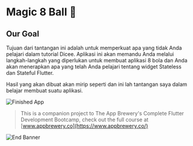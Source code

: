 
# Magic 8 Ball 🎱

## Our Goal

Tujuan dari tantangan ini adalah untuk memperkuat apa yang tidak Anda pelajari dalam tutorial Dicee. Aplikasi ini akan memandu Anda melalui langkah-langkah yang diperlukan untuk membuat aplikasi 8 bola dan Anda akan menerapkan apa yang telah Anda pelajari tentang widget Stateless dan Stateful Flutter.


Hasil yang akan dibuat akan mirip seperti dan ini lah tantangan saya dalam belajar membuat suatu aplikasi. 

![Finished App](https://github.com/londonappbrewery/Images/blob/master/8-ball-flutter-gif.gif)


>This is a companion project to The App Brewery's Complete Flutter Development Bootcamp, check out the full course at [www.appbrewery.co](https://www.appbrewery.co/)

![End Banner](https://github.com/londonappbrewery/Images/blob/master/readme-end-banner.png)
